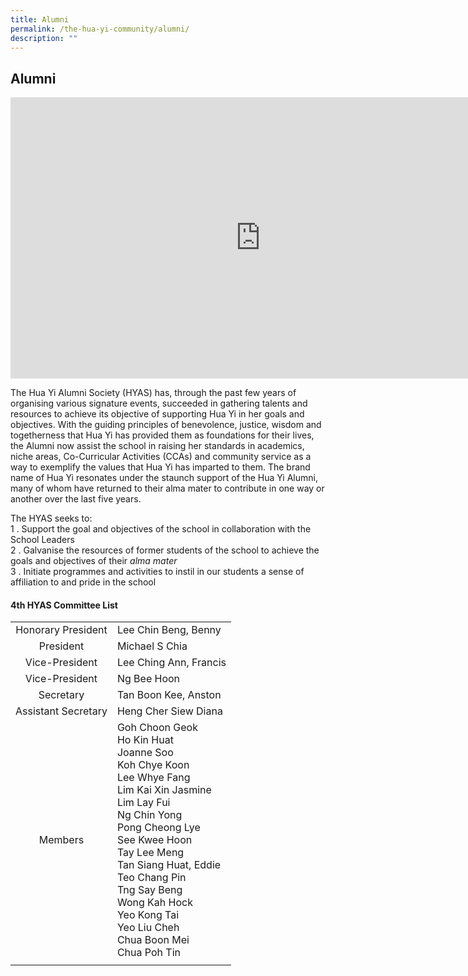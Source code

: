 ```yaml
---
title: Alumni
permalink: /the-hua-yi-community/alumni/
description: ""
---
```

## Alumni

<iframe allowfullscreen="true" height="450" width="800" frameborder="0" src="https://docs.google.com/presentation/d/e/2PACX-1vRWAjsfLQWoaLhBSAK41NHLUR2lpUik9MwXdnKkrkoyc8vpai5KsE4Kqq_Ea378wgfS6vxfblKff4iM/embed?start=false&amp;loop=false&amp;delayms=3000"></iframe>

The Hua Yi Alumni Society (HYAS) has, through the past few years of organising various signature events, succeeded in gathering talents and resources to achieve its objective of supporting Hua Yi in her goals and objectives. With the guiding principles of benevolence, justice, wisdom and togetherness that Hua Yi has provided them as foundations for their lives, the Alumni now assist the school in raising her standards in academics, niche areas, Co-Curricular Activities (CCAs) and community service as a way to exemplify the values that Hua Yi has imparted to them. The brand name of Hua Yi resonates under the staunch support of the Hua Yi Alumni, many of whom have returned to their alma mater to contribute in one way or another over the last five years.

The&nbsp;HYAS&nbsp;seeks to: <br>
1 \.  Support the goal and objectives of the school in collaboration with the School Leaders<br>
2 \.  Galvanise the resources of former students of the school to achieve the goals and objectives of their&nbsp;_alma mater_<br>
3 \.  Initiate programmes and activities to instil in our students a sense of affiliation to and pride in the school

#### 4th&nbsp;HYAS Committee List

|  |  |
|:---:|---|
| Honorary President | Lee Chin Beng, Benny |
| President | Michael S Chia |
| Vice-President | Lee Ching Ann, Francis |
| Vice-President | Ng Bee Hoon |
| Secretary | Tan Boon Kee, Anston |
| Assistant Secretary | Heng Cher Siew Diana |
| Members | Goh Choon Geok<br>Ho Kin Huat<br>Joanne Soo<br>Koh Chye Koon<br>Lee Whye Fang<br>Lim Kai Xin Jasmine<br>Lim Lay Fui<br>Ng Chin Yong<br>Pong Cheong Lye<br>See Kwee Hoon<br>Tay Lee Meng<br>Tan Siang Huat, Eddie<br>Teo Chang Pin<br>Tng Say Beng<br>Wong Kah Hock<br>Yeo Kong Tai<br>Yeo Liu Cheh<br>Chua Boon Mei<br>Chua Poh Tin |
|  |  |